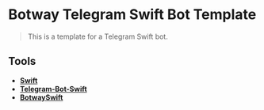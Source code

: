 # Botway Telegram Swift Bot Template

> This is a template for a Telegram Swift bot.

## Tools

- [**Swift**](https://swift.org)
- [**Telegram-Bot-Swift**](https://github.com/kotlin-telegram-bot/kotlin-telegram-bot)
- [**BotwaySwift**](https://github.com/abdfnx/botway/blob/main/packages/botway-swift/main.swift)

